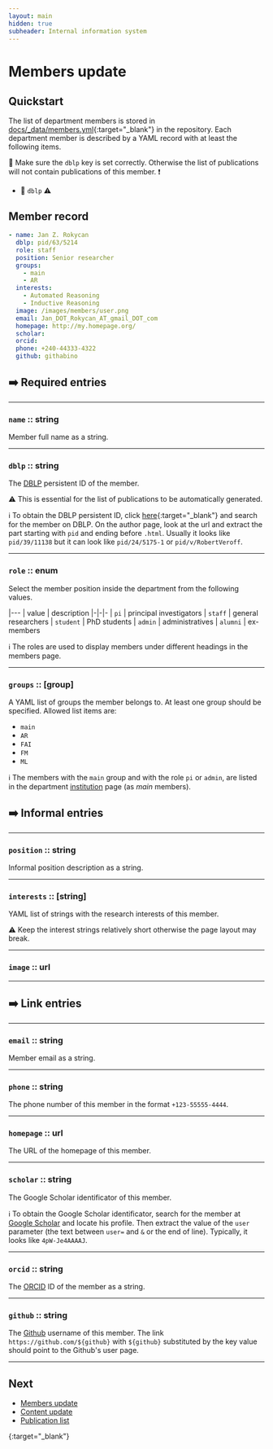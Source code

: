 ```yaml
---
layout: main
hidden: true
subheader: Internal information system
---
```


# Members update

## Quickstart

The list of department members is stored in [docs/_data/members.yml](https://github.com/ai4reason/ai4reason.github.io/blob/main/docs/_data/members.yml/){:target="_blank"} in the repository.
Each department member is described by a YAML record with at least the following items.

🔴 Make sure the `dblp` key is set correctly.  Otherwise the list of publications will not contain publications of this member. ❗ 

+ 🔴 `dblp` ⚠️ 

## Member record

```yaml
- name: Jan Z. Rokycan
  dblp: pid/63/5214
  role: staff
  position: Senior researcher
  groups:
    - main
    - AR
  interests:
    - Automated Reasoning
    - Inductive Reasoning
  image: /images/members/user.png
  email: Jan_DOT_Rokycan_AT_gmail_DOT_com
  homepage: http://my.homepage.org/
  scholar: 
  orcid:
  phone: +240-44333-4322
  github: githabino
```

## ➡️  Required entries

* * * 

### `name` :: string

Member full name as a string.

* * * 

### `dblp` :: string


The [DBLP](https://dblp.uni-trier.de/) persistent ID of the member.

⚠️  This is essential for the list of publications to be automatically generated.

ℹ️  To obtain the DBLP persistent ID, click
[here](https://dblp.uni-trier.de/search/author){:target="_blank"} and search for
the member on DBLP.
On the author page, look at the url and extract the part starting with `pid` and ending before `.html`.
Usually it looks like `pid/39/11138` but it can look like `pid/24/5175-1` or `pid/v/RobertVeroff`.

* * * 

### `role` :: enum

Select the member position inside the department from the following values.

|---
| value | description
|-|-|-
| `pi` | principal investigators
| `staff` | general researchers
| `student` | PhD students
| `admin` | administratives
| `alumni` | ex-members

ℹ️  The roles are used to display members under different headings in the members page.

* * * 

### `groups` :: [group]

A YAML list of groups the member belongs to.
At least one group should be specified.
Allowed list items are:

+ `main` 
+ `AR` 
+ `FAI`
+ `FM`
+ `ML`

ℹ️  The members with the `main` group and with the role `pi` or `admin`, are listed
in the department [institution](/institution.html) page (as *main* members).


## ➡️  Informal entries

* * * 

### `position` :: string

Informal position description as a string.

* * *

### `interests` :: [string]

YAML list of strings with the research interests of this member.

⚠️  Keep the interest strings relatively short otherwise the page layout may break.


* * * 

### `image` :: url

* * * 

## ➡️  Link entries

* * *

### `email` :: string

Member email as a string.

* * *

### `phone` :: string

The phone number of this member in the format `+123-55555-4444`.

* * * 

### `homepage` :: url

The URL of the homepage of this member.

* * * 

### `scholar` :: string

The Google Scholar identificator of this member.

ℹ️  To obtain the Google Scholar identificator, search for the member
at [Google Scholar](https://scholar.google.com) and locate his profile.
Then extract the value of the `user` parameter (the text between `user=` and `&` or the end of line). 
Typically, it looks like `4pW-Je4AAAAJ`.

* * *
### `orcid` :: string

The [ORCID](https://orcid.org) ID of the member as a string.

* * * 

### `github` :: string

The [Github](https://github.com/) username of this member.
The link `https://github.com/${github}` with `${github}` substituted by the key value
should point to the Github's user page.

* * * 


## Next

+ [Members update](/internal/members.html)
+ [Content update](/internal/content.html)
+ [Publication list](/internal/biblio.html)


[YAML]: https://en.wikipedia.org/wiki/YAML/
{:target="_blank"} 



